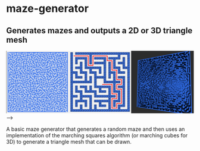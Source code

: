 # maze-generator
## Generates mazes and outputs a 2D or 3D triangle mesh
<!--- #### [Click for live demo](https://metzlr.github.io/maze-generator/) -->

![Maze pictures](/assets/images/maze-preview.png "Preview") -->

A basic maze generator that generates a random maze and then uses an implementation of the marching squares algorithm (or marching cubes for 3D) to generate a triangle mesh that can be drawn. 
